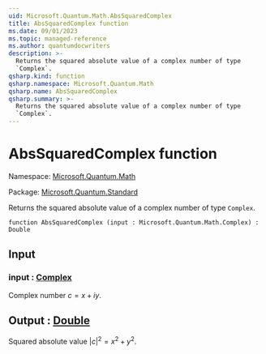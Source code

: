 ```yaml
---
uid: Microsoft.Quantum.Math.AbsSquaredComplex
title: AbsSquaredComplex function
ms.date: 09/01/2023
ms.topic: managed-reference
ms.author: quantumdocwriters
description: >-
  Returns the squared absolute value of a complex number of type
  `Complex`.
qsharp.kind: function
qsharp.namespace: Microsoft.Quantum.Math
qsharp.name: AbsSquaredComplex
qsharp.summary: >-
  Returns the squared absolute value of a complex number of type
  `Complex`.
---
```


# AbsSquaredComplex function

Namespace: [Microsoft.Quantum.Math](xref:Microsoft.Quantum.Math)

Package: [Microsoft.Quantum.Standard](https://nuget.org/packages/Microsoft.Quantum.Standard)


Returns the squared absolute value of a complex number of type`Complex`.

```qsharp
function AbsSquaredComplex (input : Microsoft.Quantum.Math.Complex) : Double
```


## Input

### input : [Complex](xref:Microsoft.Quantum.Math.Complex)

Complex number $c = x + i y$.



## Output : [Double](xref:microsoft.quantum.qsharp.valueliterals#double-literals)

Squared absolute value $|c|^2 = x^2 + y^2$.